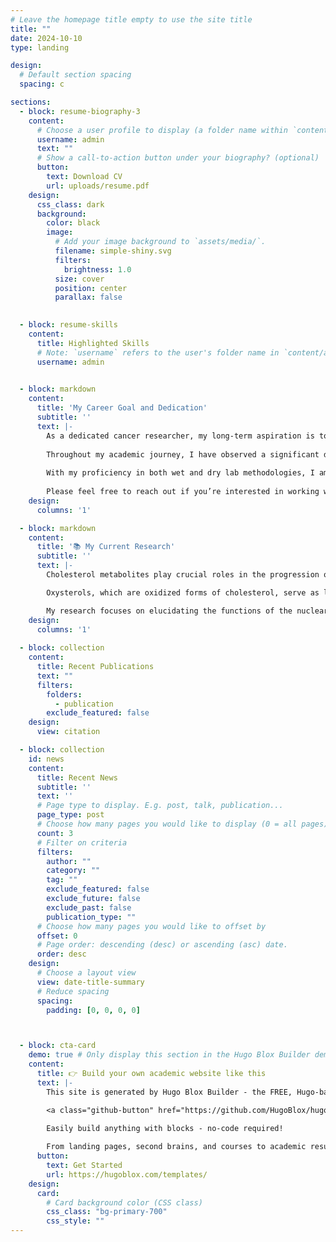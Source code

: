 ```yaml
---
# Leave the homepage title empty to use the site title
title: ""
date: 2024-10-10
type: landing

design:
  # Default section spacing
  spacing: c

sections:
  - block: resume-biography-3
    content:
      # Choose a user profile to display (a folder name within `content/authors/`)
      username: admin
      text: ""
      # Show a call-to-action button under your biography? (optional)
      button:
        text: Download CV
        url: uploads/resume.pdf
    design:
      css_class: dark
      background:
        color: black
        image:
          # Add your image background to `assets/media/`.
          filename: simple-shiny.svg
          filters:
            brightness: 1.0
          size: cover
          position: center
          parallax: false
  

  - block: resume-skills
    content:
      title: Highlighted Skills
      # Note: `username` refers to the user's folder name in `content/authors/`
      username: admin

  
  - block: markdown
    content:
      title: 'My Career Goal and Dedication'
      subtitle: ''
      text: |-
        As a dedicated cancer researcher, my long-term aspiration is to lead the development of innovative, effective treatments that minimize side effects and address the diverse needs of patients. 
        
        Throughout my academic journey, I have observed a significant disconnect between the abundance of research findings and their limited translation into meaningful clinical outcomes. I believe this critical gap can be bridged through impactful translational cancer research. 
        
        With my proficiency in both wet and dry lab methodologies, I am poised to drive the transformation of scientific breakthroughs into practical applications that enhance patient care and improve lives.
        
        Please feel free to reach out if you’re interested in working with me 😃
    design:
      columns: '1'

  - block: markdown
    content:
      title: '📚 My Current Research'
      subtitle: ''
      text: |-
        Cholesterol metabolites play crucial roles in the progression of breast cancer. Our previous research has shown that myeloid immune cells, a dominant cell type within the tumor microenvironment, are especially sensitive to variations in cholesterol regulation.

        Oxysterols, which are oxidized forms of cholesterol, serve as ligands for nuclear receptors. Growing evidence underscores the importance of nuclear receptors, particularly those involved in cholesterol metabolism, in influencing cancer progression through their roles in tumor immunology.

        My research focuses on elucidating the functions of the nuclear receptor LRH-1/NR5A2, a vital regulator of cholesterol homeostasis, within myeloid immune cells and exploring its subsequent effects on breast cancer progression.
    design:
      columns: '1'
      
  - block: collection
    content:
      title: Recent Publications
      text: ""
      filters:
        folders:
          - publication
        exclude_featured: false
    design:
      view: citation

  - block: collection
    id: news
    content:
      title: Recent News
      subtitle: ''
      text: ''
      # Page type to display. E.g. post, talk, publication...
      page_type: post
      # Choose how many pages you would like to display (0 = all pages)
      count: 3
      # Filter on criteria
      filters:
        author: ""
        category: ""
        tag: ""
        exclude_featured: false
        exclude_future: false
        exclude_past: false
        publication_type: ""
      # Choose how many pages you would like to offset by
      offset: 0
      # Page order: descending (desc) or ascending (asc) date.
      order: desc
    design:
      # Choose a layout view
      view: date-title-summary
      # Reduce spacing
      spacing:
        padding: [0, 0, 0, 0]



  - block: cta-card
    demo: true # Only display this section in the Hugo Blox Builder demo site
    content:
      title: 👉 Build your own academic website like this
      text: |-
        This site is generated by Hugo Blox Builder - the FREE, Hugo-based open source website builder trusted by 250,000+ academics like you.

        <a class="github-button" href="https://github.com/HugoBlox/hugo-blox-builder" data-color-scheme="no-preference: light; light: light; dark: dark;" data-icon="octicon-star" data-size="large" data-show-count="true" aria-label="Star HugoBlox/hugo-blox-builder on GitHub">Star</a>

        Easily build anything with blocks - no-code required!
        
        From landing pages, second brains, and courses to academic resumés, conferences, and tech blogs.
      button:
        text: Get Started
        url: https://hugoblox.com/templates/
    design:
      card:
        # Card background color (CSS class)
        css_class: "bg-primary-700"
        css_style: ""
---
```

